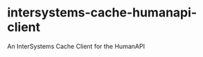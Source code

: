 intersystems-cache-humanapi-client
==================================

An InterSystems Cache Client for the HumanAPI
